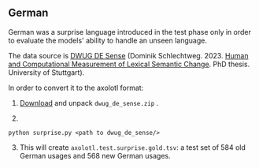 ## German

German was a surprise language introduced in the test phase only in order to evaluate the models' ability to handle an unseen language.

The data source is [DWUG DE Sense](https://www.ims.uni-stuttgart.de/forschung/ressourcen/experiment-daten/dwug-de-sense/) (Dominik Schlechtweg. 2023. [Human and Computational Measurement of Lexical Semantic Change](http://dx.doi.org/10.18419/opus-12833). PhD thesis. University of Stuttgart).

In order to convert it to the axolotl format:

1. [Download](https://zenodo.org/records/8197553) and unpack `dwug_de_sense.zip` .

2. 
```commandline
python surprise.py <path to dwug_de_sense/>
```

3. This will create `axolotl.test.surprise.gold.tsv`: a test set of 584 old German usages and 568 new German usages.